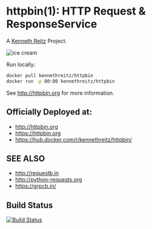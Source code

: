 # httpbin(1): HTTP Request & ResponseService


A [Kenneth Reitz](http://kennethreitz.org/bitcoin) Project.

![ice cream](http://farm1.staticflickr.com/572/32514669683_4daf2ab7bc_k_d.jpg)

Run locally:
```sh
docker pull kennethreitz/httpbin
docker run -p 80:80 kennethreitz/httpbin
```

See http://httpbin.org for more information.

## Officially Deployed at:

- http://httpbin.org
- https://httpbin.org
- https://hub.docker.com/r/kennethreitz/httpbin/


## SEE ALSO

- http://requestb.in
- http://python-requests.org
- https://grpcb.in/

## Build Status

[![Build Status](https://travis-ci.org/requests/httpbin.svg?branch=master)](https://travis-ci.org/requests/httpbin)

